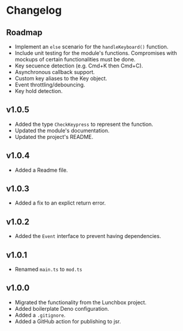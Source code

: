 # Changelog

## Roadmap

- Implement an `else` scenario for the `handleKeyboard()` function.
- Include unit testing for the module's functions. Compromises with mockups of
  certain functionalities must be done.
- Key secuence detection (e.g. Cmd+K then Cmd+C).
- Asynchronous callback support.
- Custom key aliases to the Key object.
- Event throttling/debouncing.
- Key hold detection.

## v1.0.5

- Added the type `CheckKeypress` to represent the function.
- Updated the module's documentation.
- Updated the project's README.

## v1.0.4

- Added a Readme file.

## v1.0.3

- Added a fix to an explict return error.

## v1.0.2

- Added the `Event` interface to prevent having dependencies.

## v1.0.1

- Renamed `main.ts` to `mod.ts`

## v1.0.0

- Migrated the functionality from the Lunchbox project.
- Added boilerplate Deno configuration.
- Added a `.gitignore`.
- Added a GitHub action for publishing to jsr.
